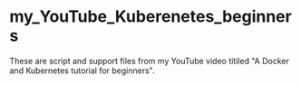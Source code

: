 # my_YouTube_Kuberenetes_beginners
These are script and support files from my YouTube video titiled "A Docker and Kubernetes tutorial for beginners".
